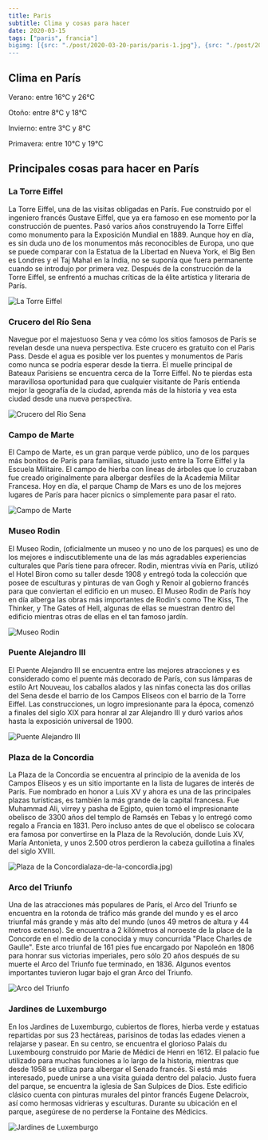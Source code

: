 ```yaml
---
title: Paris
subtitle: Clima y cosas para hacer
date: 2020-03-15
tags: ["paris", francia"]
bigimg: [{src: "./post/2020-03-20-paris/paris-1.jpg"}, {src: "./post/2020-03-20-paris/paris-2.jpg"}, {src: "./post/2020-03-20-paris/paris-3.jpg"}]
---
```

 
## Clima en París
Verano: entre 16°C y 26°C
 
Otoño: entre 8°C y 18°C
 
Invierno: entre 3°C y 8°C
 
Primavera: entre 10°C y 19°C
 
## Principales cosas para hacer en París
 
### La Torre Eiffel
La Torre Eiffel, una de las visitas obligadas en París. Fue construido por el ingeniero francés Gustave Eiffel, que ya era famoso en ese momento por la construcción de puentes. Pasó varios años construyendo la Torre Eiffel como monumento para la Exposición Mundial en 1889. Aunque hoy en día, es sin duda uno de los monumentos más reconocibles de Europa, uno que se puede comparar con la Estatua de la Libertad en Nueva York, el Big Ben es Londres y el Taj Mahal en la India, no se suponía que fuera permanente cuando se introdujo por primera vez. Después de la construcción de la Torre Eiffel, se enfrentó a muchas críticas de la élite artística y literaria de París. 
 
 
![La Torre Eiffel](https://images.unsplash.com/photo-1534964542054-81ea785bde49?w=640)
 
### Crucero del Río Sena
Navegue por el majestuoso Sena y vea cómo los sitios famosos de París se revelan desde una nueva perspectiva. Este crucero es gratuito con el Paris Pass. Desde el agua es posible ver los puentes y monumentos de París como nunca se podría esperar desde la tierra. El muelle principal de Bateaux Parisiens se encuentra cerca de la Torre Eiffel. No te pierdas esta maravillosa oportunidad para que cualquier visitante de París entienda mejor la geografía de la ciudad, aprenda más de la historia y vea esta ciudad desde una nueva perspectiva.
 
 
![Crucero del Rio Sena](https://images.unsplash.com/photo-1596435452583-151757a631ad?w=640)
 
### Campo de Marte
El Campo de Marte, es un gran parque verde público, uno de los parques más bonitos de París para familias, situado justo entre la Torre Eiffel y la Escuela Militaire. El campo de hierba con líneas de árboles que lo cruzaban fue creado originalmente para albergar desfiles de la Academia Militar Francesa. Hoy en día, el parque Champ de Mars es uno de los mejores lugares de París para hacer picnics o simplemente para pasar el rato. 
 
![Campo de Marte](https://images.unsplash.com/photo-1472140853566-0d69e54c2c18?w=640)
 
### Museo Rodin
El Museo Rodin, (oficialmente un museo y no uno de los parques) es uno de los mejores e indiscutiblemente una de las más agradables experiencias culturales que París tiene para ofrecer. Rodin, mientras vivía en París, utilizó el Hotel Biron como su taller desde 1908 y entregó toda la colección que posee de esculturas y pinturas de van Gogh y Renoir al gobierno francés para que conviertan el edificio en un museo. El Museo Rodin de París hoy en día alberga las obras más importantes de Rodin's como The Kiss, The Thinker, y The Gates of Hell, algunas de ellas se muestran dentro del edificio mientras otras de ellas en el tan famoso jardín.
 
 
![Museo Rodin](https://images.unsplash.com/photo-1599586604095-ee81a9fbc4c5?w=640)
 
### Puente Alejandro III
El Puente Alejandro III se encuentra entre las mejores atracciones y es considerado como el puente más decorado de París, con sus lámparas de estilo Art Nouveau, los caballos alados y las ninfas conecta las dos orillas del Sena desde el barrio de los Campos Elíseos con el barrio de la Torre Eiffel. Las construcciones, un logro impresionante para la época, comenzó a finales del siglo XIX para honrar al zar Alejandro III y duró varios años hasta la exposición universal de 1900.
  
 
![Puente Alejandro III](https://images.unsplash.com/photo-1562165731-72fa2b1ff5c8?w=640)
 
### Plaza de la Concordia
La Plaza de la Concordia se encuentra al principio de la avenida de los Campos Elíseos y es un sitio importante en la lista de lugares de interés de París. Fue nombrado en honor a Luis XV y ahora es una de las principales plazas turísticas, es también la más grande de la capital francesa. Fue Muhammad Ali, virrey y pasha de Egipto, quien tomó el impresionante obelisco de 3300 años del templo de Ramsés en Tebas y lo entregó como regalo a Francia en 1831. Pero incluso antes de que el obelisco se colocara era famosa por convertirse en la Plaza de la Revolución, donde Luis XV, María Antonieta, y unos 2.500 otros perdieron la cabeza guillotina a finales del siglo XVIII. 
 
 
![Plaza de la Concordia](https://images.unsplash.com/photo-1500039436846-25ae2f11882e?w=640)laza-de-la-concordia.jpg)
 
 
### Arco del Triunfo
Una de las atracciones más populares de París, el Arco del Triunfo se encuentra en la rotonda de tráfico más grande del mundo y es el arco triunfal más grande y más alto del mundo (unos 49 metros de altura y 44 metros extenso). Se encuentra a 2 kilómetros al noroeste de la place de la Concorde en el medio de la conocida y muy concurrida "Place Charles de Gaulle". Este arco triunfal de 161 pies fue encargado por Napoleón en 1806 para honrar sus victorias imperiales, pero sólo 20 años después de su muerte el Arco del Triunfo fue terminado, en 1836. Algunos eventos importantes tuvieron lugar bajo el gran Arco del Triunfo. 
 
 
![Arco del Triunfo](https://images.unsplash.com/photo-1516260459095-c7f1e6f85419?w=640)

### Jardines de Luxemburgo
En los Jardines de Luxemburgo, cubiertos de flores, hierba verde y estatuas repartidas por sus 23 hectáreas, parisinos de todas las edades vienen a relajarse y pasear. En su centro, se encuentra el glorioso Palais du Luxembourg construido por Marie de Médici de Henri en 1612. El palacio fue utilizado para muchas funciones a lo largo de la historia, mientras que desde 1958 se utiliza para albergar el Senado francés. Si está más interesado, puede unirse a una visita guiada dentro del palacio. Justo fuera del parque, se encuentra la iglesia de San Sulpices de Dios. Este edificio clásico cuenta con pinturas murales del pintor francés Eugene Delacroix, así como hermosas vidrieras y esculturas. Durante su ubicación en el parque, asegúrese de no perderse la Fontaine des Médicics.
 
![Jardines de Luxemburgo](https://images.unsplash.com/photo-1585506193285-63dc781addbc?w=640)
